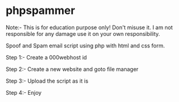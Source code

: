 # phpspammer

Note:- This is for education purpose only! Don't misuse it. I am not responsible for any damage use it on your own responsibility.

Spoof and Spam email script using php with html and css form.

Step 1:- Create a 000webhost id

Step 2:- Create a new website and goto file manager

Step 3:- Upload the script as it is

Step 4:- Enjoy

